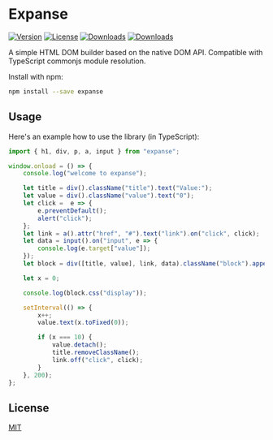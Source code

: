Expanse
===========

[![Version](http://img.shields.io/npm/v/expanse.svg)](https://www.npmjs.org/package/expanse)
[![License](http://img.shields.io/:license-mit-blue.svg)](http://badges.mit-license.org)
[![Downloads](http://img.shields.io/npm/dm/expanse.svg)](https://npmjs.org/package/expanse)
[![Downloads](http://img.shields.io/npm/dt/expanse.svg)](https://npmjs.org/package/expanse)

A simple HTML DOM builder based on the native DOM API.
Compatible with TypeScript commonjs module resolution.

Install with npm:

```sh
npm install --save expanse
```

## Usage

Here's an example how to use the library (in TypeScript):

```js
import { h1, div, p, a, input } from "expanse";

window.onload = () => {
    console.log("welcome to expanse");

    let title = div().className("title").text("Value:");
    let value = div().className("value").text("0");
    let click =  e => {
        e.preventDefault();
        alert("click");
    };
    let link = a().attr("href", "#").text("link").on("click", click);
    let data = input().on("input", e => {
        console.log(e.target["value"]);
    });
    let block = div([title, value], link, data).className("block").appendTo(document.body);

    let x = 0;

    console.log(block.css("display"));

    setInterval(() => {
        x++;
        value.text(x.toFixed(0));

        if (x === 10) {
            value.detach();
            title.removeClassName();
            link.off("click", click);
        }
    }, 200);
};
```

## License

[MIT](LICENSE)
